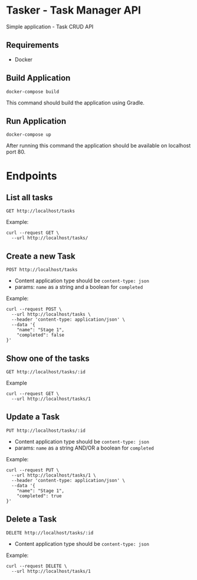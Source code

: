 # Tasker - Task Manager API

Simple application - Task CRUD API

## Requirements

- Docker

## Build Application

```shell
docker-compose build
```

This command should build the application using Gradle.

## Run Application

```shell
docker-compose up
```

After running this command the application should be available on localhost port 80.

# Endpoints

## List all tasks

```
GET http://localhost/tasks
```

Example:
````
curl --request GET \
  --url http://localhost/tasks/
````

## Create a new Task

```
POST http://localhost/tasks
```

- Content application type should be `content-type: json`
- params: `name` as a string and a boolean for `completed`

Example:
```
curl --request POST \
  --url http://localhost/tasks \
  --header 'content-type: application/json' \
  --data '{
	"name": "Stage 1",
	"completed": false
}'
```

## Show one of the tasks

```
GET http://localhost/tasks/:id
```

Example
```
curl --request GET \
  --url http://localhost/tasks/1
```


## Update a Task

```
PUT http://localhost/tasks/:id
```

- Content application type should be `content-type: json`
- params: `name` as a string AND/OR a boolean for `completed`

Example:

```
curl --request PUT \
  --url http://localhost/tasks/1 \
  --header 'content-type: application/json' \
  --data '{
	"name": "Stage 1",
	"completed": true
}'
```

## Delete a Task

```
DELETE http://localhost/tasks/:id
```

- Content application type should be `content-type: json`

Example:

```
curl --request DELETE \
  --url http://localhost/tasks/1
```



